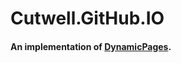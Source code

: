 # Cutwell.GitHub.IO

#### An implementation of [DynamicPages](https://github.com/Cutwell/DynamicPages).

